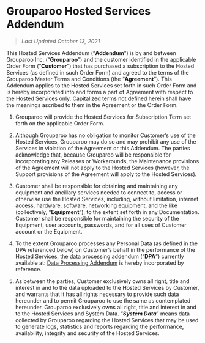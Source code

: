 # Grouparoo Hosted Services Addendum

> _Last Updated October 13, 2021_

This Hosted Services Addendum (“**Addendum**”) is by and between Grouparoo Inc. (“**Grouparoo**”) and the customer identified in the applicable Order Form (“**Customer**”) that has purchased a subscription to the Hosted Services (as defined in such Order Form) and agreed to the terms of the Grouparoo Master Terms and Conditions (the “**Agreement**”). This Addendum applies to the Hosted Services set forth in such Order Form and is hereby incorporated into and forms a part of Agreement with respect to the Hosted Services only. Capitalized terms not defined herein shall have the meanings ascribed to them in the Agreement or the Order Form.

1.  Grouparoo will provide the Hosted Services for Subscription Term set forth on the applicable Order Form.

2.  Although Grouparoo has no obligation to monitor Customer’s use of the Hosted Services, Grouparoo may do so and may prohibit any use of the Services in violation of the Agreement or this Addendum. The parties acknowledge that, because Grouparoo will be responsible for incorporating any Releases or Workarounds, the Maintenance provisions of the Agreement will not apply to the Hosted Services (however, the Support provisions of the Agreement will apply to the Hosted Services).

3.  Customer shall be responsible for obtaining and maintaining any equipment and ancillary services needed to connect to, access or otherwise use the Hosted Services, including, without limitation, internet access, hardware, software, networking equipment, and the like (collectively, “**Equipment**”), to the extent set forth in any Documentation. Customer shall be responsible for maintaining the security of the Equipment, user accounts, passwords, and for all uses of Customer account or the Equipment.

4.  To the extent Grouparoo processes any Personal Data (as defined in the DPA referenced below) on Customer’s behalf in the performance of the Hosted Services, the data processing addendum (“**DPA**”) currently available at: [Data Processing Addendum](/legal/data-processing-addendum) is hereby incorporated by reference.

5.  As between the parties, Customer exclusively owns all right, title and interest in and to the data uploaded to the Hosted Services by Customer, and warrants that it has all rights necessary to provide such data hereunder and to permit Grouparoo to use the same as contemplated hereunder. Grouparoo exclusively owns all right, title and interest in and to the Hosted Services and System Data. “**_System Data_**” means data collected by Grouparoo regarding the Hosted Services that may be used to generate logs, statistics and reports regarding the performance, availability, integrity and security of the Hosted Services.

